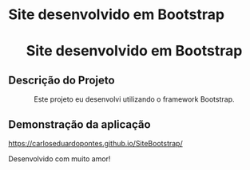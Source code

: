 # Site desenvolvido em Bootstrap
<h1 align="center">Site desenvolvido em Bootstrap</h1>

## Descrição do Projeto
<p align="center">Este projeto eu desenvolvi utilizando o framework Bootstrap.</p>

## Demonstração da aplicação
https://carloseduardopontes.github.io/SiteBootstrap/

Desenvolvido com muito amor!
